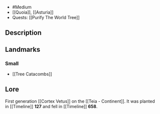 - #Medium 
- [[Quoia]], [[Asturia]]
- Quests: [[Purify The World Tree]]
## Description
## Landmarks
### Small
- [[Tree Catacombs]]
## Lore
First generation [[Cortex Vetus]] on the [[Teia - Continent]]. It was planted in [[Timeline]] **127** and fell in [[Timeline]] **658**. 